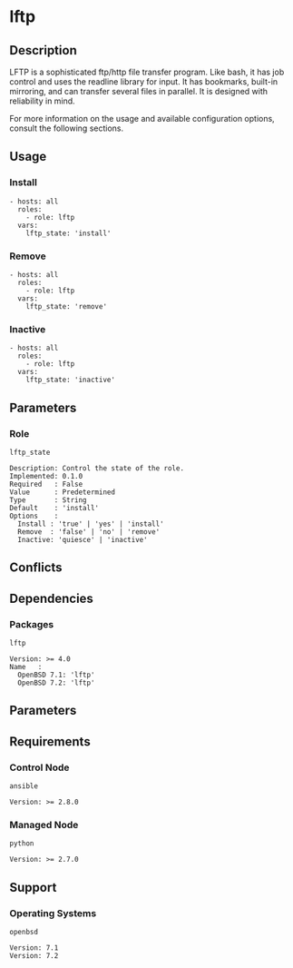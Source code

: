 # lftp

## Description

LFTP is a sophisticated ftp/http file transfer program. Like bash, it has job
control and uses the readline library for input. It has bookmarks, built-in
mirroring, and can transfer several files in parallel. It is designed with
reliability in mind.

For more information on the usage and available configuration options,
consult the following sections.

## Usage

### Install

```
- hosts: all
  roles:
    - role: lftp
  vars:
    lftp_state: 'install'
```

### Remove

```
- hosts: all
  roles:
    - role: lftp
  vars:
    lftp_state: 'remove'
```

### Inactive

```
- hosts: all
  roles:
    - role: lftp
  vars:
    lftp_state: 'inactive'
```

## Parameters

### Role

`lftp_state`

    Description: Control the state of the role.
    Implemented: 0.1.0
    Required   : False
    Value      : Predetermined
    Type       : String
    Default    : 'install'
    Options    :
      Install : 'true' | 'yes' | 'install'
      Remove  : 'false' | 'no' | 'remove'
      Inactive: 'quiesce' | 'inactive'

## Conflicts

## Dependencies

### Packages

`lftp`

    Version: >= 4.0
    Name   :
      OpenBSD 7.1: 'lftp'
      OpenBSD 7.2: 'lftp'

## Parameters

## Requirements

### Control Node

`ansible`

    Version: >= 2.8.0

### Managed Node

`python`

    Version: >= 2.7.0

## Support

### Operating Systems

`openbsd`

    Version: 7.1
    Version: 7.2
